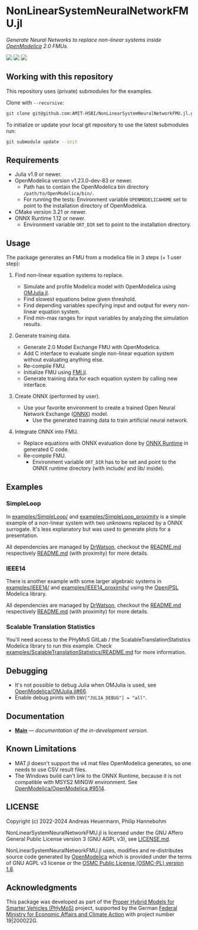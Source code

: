 # NonLinearSystemNeuralNetworkFMU.jl

*Generate Neural Networks to replace non-linear systems inside [OpenModelica](https://openmodelica.org/) 2.0 FMUs.*

[![][docs-dev-img]][docs-dev-url] [![][GHA-img-linux]][GHA-url-linux] [![][GHA-img-win]][GHA-url-win]

## Working with this repository

This repository uses (private) submodules for the examples.

Clone with `--recursive`:

```bash
git clone git@github.com:AMIT-HSBI/NonLinearSystemNeuralNetworkFMU.jl.git --recursive
```

To initialize or update your local git repository to use the latest submodules run:

```bash
git submodule update --init
```

## Requirements

  - Julia v1.9 or newer.
  - OpenModelica version v1.23.0-dev-83 or newer.
    - Path has to contain the OpenModelica bin directory `/path/to/OpenModelica/bin/`.
    - For running the tests: Environment variable `OPENMODELICAHOME` set to point to the installation directory of OpenModelica.
  - CMake version 3.21 or newer.
  - ONNX Runtime 1.12 or newer.
    - Environment variable `ORT_DIR` set to point to the installation directory.

## Usage

The package generates an FMU from a modelica file in 3 steps (+ 1 user step):

  1. Find non-linear equation systems to replace.

      * Simulate and profile Modelica model with OpenModelica using
        [OMJulia.jl](https://github.com/OpenModelica/OMJulia.jl).
      * Find slowest equations below given threshold.
      * Find depending variables specifying input and output for every
        non-linear equation system.
      * Find min-max ranges for input variables by analyzing the simulation results.

  2. Generate training data.

      * Generate 2.0 Model Exchange FMU with OpenModelica.
      * Add C interface to evaluate single non-linear equation system without evaluating anything else.
      * Re-compile FMU.
      * Initialize FMU using [FMI.jl](https://github.com/ThummeTo/FMI.jl).
      * Generate training data for each equation system by calling new interface.

  3. Create ONNX (performed by user).

      * Use your favorite environment to create a trained Open Neural Network Exchange ([ONNX](https://onnx.ai/)) model.
        * Use the generated training data to train artificial neural network.

  4. Integrate ONNX into FMU.

      * Replace equations with ONNX evaluation done by [ONNX Runtime](https://onnxruntime.ai/) in generated C code.
      * Re-compile FMU.
        * Environment variable `ORT_DIR` has to be set and point to the ONNX runtime directory (with include/ and lib/ inside).

## Examples

### SimpleLoop

In [examples/SimpleLoop/](examples/SimpleLoop/) and
[examples/SimpleLoop_proximity](examples/SimpleLoop_proximity/) is a simple example
of a non-linear system with two unknowns replaced by a ONNX surrogate. It's less
explanatory but was used to generate plots for a presentation.

All dependencies are managed by [DrWatson](https://juliadynamics.github.io/DrWatson.jl/stable/),
checkout the [README.md](examples/SimpleLoop/README.md) respectively
[README.md](examples/SimpleLoop_proximity/README.md) (with proximity) for more details.

### IEEE14

There is another example with some larger algebraic systems in
[examples/IEEE14/](./examples/IEEE14/) and
[examples/IEEE14_proximity/](./examples/IEEE14_proximity/) using the
[OpenIPSL](https://github.com/OpenIPSL/OpenIPSL) Modelica library.

All dependencies are managed by [DrWatson](https://juliadynamics.github.io/DrWatson.jl/stable/),
checkout the [README.md](examples/IEEE14/README.md) respectively
[README.md](examples/IEEE14_proximity/README.md) (with proximity) for more details.

### Scalable Translation Statistics

You'll need access to the PHyMoS GitLab / the ScalableTranslationStatistics Modelica
library to run this example. Check
[examples/ScalableTranslationStatistics/README.md](examples/ScalableTranslationStatistics/README.md)
for more information.

## Debugging

  - It's not possible to debug Julia when OMJulia is used, see
    [OpenModelica/OMJulia.jl#66](https://github.com/OpenModelica/OMJulia.jl/issues/66).
  - Enable debug prints with `ENV["JULIA_DEBUG"] = "all"`.

## Documentation

- [**Main**][docs-dev-url] &mdash; *documentation of the in-development version.*

## Known Limitations

  - MAT.jl doesn't support the v4 mat files OpenModelica generates, so one
    needs to use CSV result files.
  - The Windows build can't link to the ONNX Runtime, because it is not compatible with MSYS2 MINGW environment. See [OpenModelica/OpenModelica #9514](https://github.com/OpenModelica/OpenModelica/issues/9514).

## LICENSE

Copyright (c) 2022-2024 Andreas Heuermann, Philip Hannebohm

NonLinearSystemNeuralNetworkFMU.jl is licensed under the GNU Affero General Public License
version 3 (GNU AGPL v3), see [LICENSE.md](./LICENSE.md).

NonLinearSystemNeuralNetworkFMU.jl uses, modifies and re-distributes source code generated
by [OpenModelica](https://openmodelica.org/) which is provided under the terms of GNU AGPL
v3 license or the [OSMC Public License (OSMC-PL) version 1.8](https://openmodelica.org/osmc-pl/osmc-pl-1.8.txt).

## Acknowledgments

This package was developed as part of the [Proper Hybrid Models for Smarter Vehicles (PHyMoS)](https://phymos.de/en/) project,
supported by the German [Federal Ministry for Economic Affairs and Climate Action](https://www.bmwk.de/Navigation/EN/Home/home.html)
with project number 19|200022G.

[docs-dev-img]: https://img.shields.io/badge/docs-dev-blue.svg
[docs-dev-url]: https://amit-hsbi.github.io/NonLinearSystemNeuralNetworkFMU.jl/dev/

[GHA-img-linux]: https://github.com/AMIT-HSBI/NonLinearSystemNeuralNetworkFMU.jl/actions/workflows/base-tests-linux.yml/badge.svg?branch=main
[GHA-url-linux]: https://github.com/AMIT-HSBI/NonLinearSystemNeuralNetworkFMU.jl/actions/workflows/base-tests-linux.yml
[GHA-img-win]: https://github.com/AMIT-HSBI/NonLinearSystemNeuralNetworkFMU.jl/actions/workflows/base-tests-windows.yml/badge.svg?branch=main
[GHA-url-win]: https://github.com/AMIT-HSBI/NonLinearSystemNeuralNetworkFMU.jl/actions/workflows/base-tests-windows.yml
